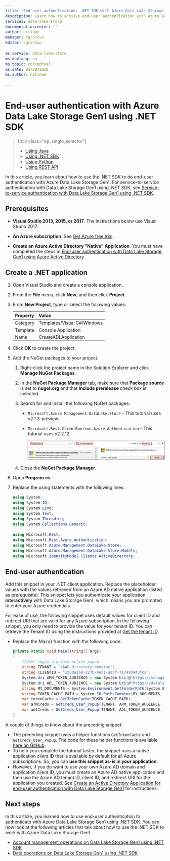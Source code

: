 ```yaml
---
title: 'End-user authentication: .NET SDK with Azure Data Lake Storage Gen1 using Azure Active Directory | Microsoft Docs'
description: Learn how to achieve end-user authentication with Azure Data Lake Storage Gen1 using Azure Active Directory with .NET SDK
services: data-lake-store
documentationcenter: ''
author: nitinme
manager: cgronlun
editor: cgronlun

ms.service: data-lake-store
ms.devlang: na
ms.topic: conceptual
ms.date: 05/29/2018
ms.author: nitinme

---
```

# End-user authentication with Azure Data Lake Storage Gen1 using .NET SDK
> [!div class="op_single_selector"]
> * [Using Java](data-lake-store-end-user-authenticate-java-sdk.md)
> * [Using .NET SDK](data-lake-store-end-user-authenticate-net-sdk.md)
> * [Using Python](data-lake-store-end-user-authenticate-python.md)
> * [Using REST API](data-lake-store-end-user-authenticate-rest-api.md)
> 
>  

In this article, you learn about how to use the .NET SDK to do end-user authentication with Azure Data Lake Storage Gen1. For service-to-service authentication with Data Lake Storage Gen1 using .NET SDK, see [Service-to-service authentication with Data Lake Storage Gen1 using .NET SDK](data-lake-store-service-to-service-authenticate-net-sdk.md).

## Prerequisites
* **Visual Studio 2013, 2015, or 2017**. The instructions below use Visual Studio 2017.

* **An Azure subscription**. See [Get Azure free trial](https://azure.microsoft.com/pricing/free-trial/).

* **Create an Azure Active Directory "Native" Application**. You must have completed the steps in [End-user authentication with Data Lake Storage Gen1 using Azure Active Directory](data-lake-store-end-user-authenticate-using-active-directory.md).

## Create a .NET application
1. Open Visual Studio and create a console application.
2. From the **File** menu, click **New**, and then click **Project**.
3. From **New Project**, type or select the following values:

   | Property | Value |
   | --- | --- |
   | Category |Templates/Visual C#/Windows |
   | Template |Console Application |
   | Name |CreateADLApplication |

4. Click **OK** to create the project.

5. Add the NuGet packages to your project.

   1. Right-click the project name in the Solution Explorer and click **Manage NuGet Packages**.
   2. In the **NuGet Package Manager** tab, make sure that **Package source** is set to **nuget.org** and that **Include prerelease** check box is selected.
   3. Search for and install the following NuGet packages:

      * `Microsoft.Azure.Management.DataLake.Store` - This tutorial uses v2.1.3-preview.
      * `Microsoft.Rest.ClientRuntime.Azure.Authentication` - This tutorial uses v2.2.12.

        ![Add a NuGet source](./media/data-lake-store-get-started-net-sdk/data-lake-store-install-nuget-package.png "Create a new Azure Data Lake account")
   4. Close the **NuGet Package Manager**.

6. Open **Program.cs**
7. Replace the using statements with the following lines:

    ```csharp
    using System;
    using System.IO;
    using System.Linq;
    using System.Text;
    using System.Threading;
    using System.Collections.Generic;
            
    using Microsoft.Rest;
    using Microsoft.Rest.Azure.Authentication;
    using Microsoft.Azure.Management.DataLake.Store;
    using Microsoft.Azure.Management.DataLake.Store.Models;
    using Microsoft.IdentityModel.Clients.ActiveDirectory;
    ```		

## End-user authentication
Add this snippet in your .NET client application. Replace the placeholder values with the values retrieved from an Azure AD native application (listed as prerequisite). This snippet lets you authenticate your application **interactively** with Data Lake Storage Gen1, which means you are prompted to enter your Azure credentials.

For ease of use, the following snippet uses default values for client ID and redirect URI that are valid for any Azure subscription. In the following snippet, you only need to provide the value for your tenant ID. You can retrieve the Tenant ID using the instructions provided at [Get the tenant ID](../active-directory/develop/howto-create-service-principal-portal.md#get-tenant-id).
    
- Replace the Main() function with the following code:

    ```csharp
    private static void Main(string[] args)
    {
        //User login via interactive popup
        string TENANT = "<AAD-directory-domain>";
        string CLIENTID = "1950a258-227b-4e31-a9cf-717495945fc2";
        System.Uri ARM_TOKEN_AUDIENCE = new System.Uri(@"https://management.core.windows.net/");
        System.Uri ADL_TOKEN_AUDIENCE = new System.Uri(@"https://datalake.azure.net/");
        string MY_DOCUMENTS = System.Environment.GetFolderPath(System.Environment.SpecialFolder.MyDocuments);
        string TOKEN_CACHE_PATH = System.IO.Path.Combine(MY_DOCUMENTS, "my.tokencache");
        var tokenCache = GetTokenCache(TOKEN_CACHE_PATH);
        var armCreds = GetCreds_User_Popup(TENANT, ARM_TOKEN_AUDIENCE, CLIENTID, tokenCache);
        var adlCreds = GetCreds_User_Popup(TENANT, ADL_TOKEN_AUDIENCE, CLIENTID, tokenCache);
    }
    ```

A couple of things to know about the preceding snippet:

* The preceding snippet uses a helper functions `GetTokenCache` and `GetCreds_User_Popup`. The code for these helper functions is available [here on GitHub](https://github.com/Azure-Samples/data-lake-analytics-dotnet-auth-options#gettokencache).
* To help you complete the tutorial faster, the snippet uses a native application client ID that is available by default for all Azure subscriptions. So, you can **use this snippet as-is in your application**.
* However, if you do want to use your own Azure AD domain and application client ID, you must create an Azure AD native application and then use the Azure AD tenant ID, client ID, and redirect URI for the application you created. See [Create an Active Directory Application for end-user authentication with Data Lake Storage Gen1](data-lake-store-end-user-authenticate-using-active-directory.md) for instructions.

  
## Next steps
In this article, you learned how to use end-user authentication to authenticate with Azure Data Lake Storage Gen1 using .NET SDK. You can now look at the following articles that talk about how to use the .NET SDK to work with Azure Data Lake Storage Gen1.

* [Account management operations on Data Lake Storage Gen1 using .NET SDK](data-lake-store-get-started-net-sdk.md)
* [Data operations on Data Lake Storage Gen1 using .NET SDK](data-lake-store-data-operations-net-sdk.md)

